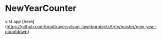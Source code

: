 # NewYearCounter
vist app [here] (https://github.com/bradtraversy/vanillawebprojects/tree/master/new-year-countdown)
